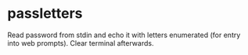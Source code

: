 passletters
===========

Read password from stdin and echo it with letters enumerated (for entry into web prompts). Clear terminal afterwards.
